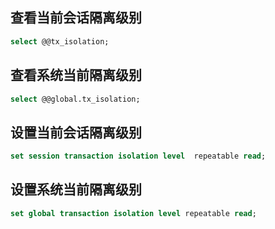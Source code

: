 ## 查看当前会话隔离级别

```sql
select @@tx_isolation;
```

## 查看系统当前隔离级别

 ```sql
select @@global.tx_isolation; 
 ```

## 设置当前会话隔离级别

```sql
set session transaction isolation level  repeatable read;
```

## 设置系统当前隔离级别

 ```sql
set global transaction isolation level repeatable read;
 ```

